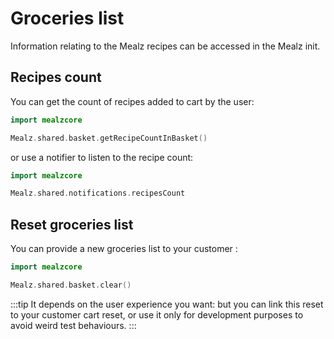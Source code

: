 # Groceries list

Information relating to the Mealz recipes can be accessed in the Mealz init.

## Recipes count

You can get the count of recipes added to cart by the user:
```swift
import mealzcore

Mealz.shared.basket.getRecipeCountInBasket()
```
or use a notifier to listen to the recipe count:
```swift
import mealzcore

Mealz.shared.notifications.recipesCount
```

## Reset groceries list

You can provide a new groceries list to your customer :

```swift
import mealzcore

Mealz.shared.basket.clear()
```

:::tip
It depends on the user experience you want: but you can link this reset to your customer cart reset,
or use it only for development purposes to avoid weird test behaviours.
:::